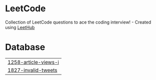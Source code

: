 # LeetCode
Collection of LeetCode questions to ace the coding interview! - Created using [LeetHub](https://github.com/QasimWani/LeetHub)


# Database
|  |
| ------- |
| [1258-article-views-i](https://github.com/SidGhatage/LeetCode/tree/master/1258-article-views-i) |
| [1827-invalid-tweets](https://github.com/SidGhatage/LeetCode/tree/master/1827-invalid-tweets) |